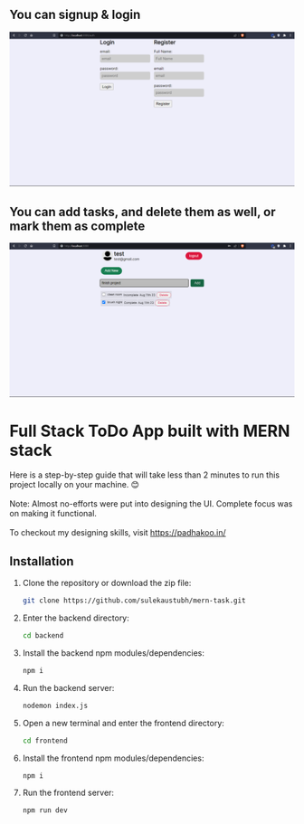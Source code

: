 ## You can signup & login

![My Image](images/home.png)

## You can add tasks, and delete them as well, or mark them as complete

![My Image](images/add.png)

# Full Stack ToDo App built with MERN stack

Here is a step-by-step guide that will take less than 2 minutes to run this project locally on your machine. &#x1F60A;
<br></br>
Note: Almost no-efforts were put into designing the UI. Complete focus was on making it functional.<br></br>
To checkout my designing skills, visit https://padhakoo.in/

## Installation

1. Clone the repository or download the zip file:

    ```sh
    git clone https://github.com/sulekaustubh/mern-task.git

    ```

2. Enter the backend directory:

    ```sh
    cd backend
    ```

3. Install the backend npm modules/dependencies:

    ```sh
    npm i
    ```

4. Run the backend server:

    ```sh
    nodemon index.js
    ```

5. Open a new terminal and enter the frontend directory:

    ```sh
    cd frontend
    ```

6. Install the frontend npm modules/dependencies:

    ```sh
    npm i
    ```

7. Run the frontend server:

    ```sh
    npm run dev
    ```
